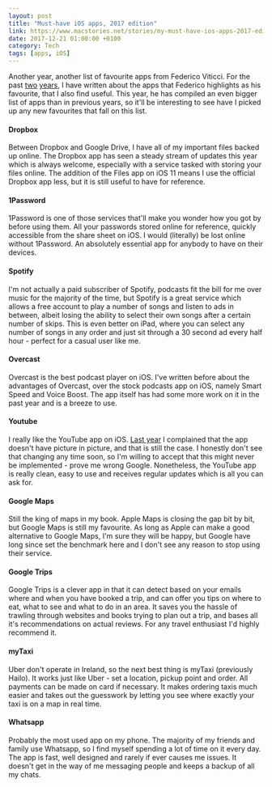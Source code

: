 ```yaml
--- 
layout: post 
title: "Must-have iOS apps, 2017 edition" 
link: https://www.macstories.net/stories/my-must-have-ios-apps-2017-edition/
date: 2017-12-21 01:00:00 +0100 
category: Tech 
tags: [apps, iOS] 
--- 
```


Another year, another list of favourite apps from Federico Viticci. For the past [two][mh15] [years][mh16], I have written about the apps that Federico highlights as his favourite, that I also find useful. This year, he has compiled an even bigger list of apps than in previous years, so it'll be interesting to see have I picked up any new favourites that fall on this list.

<a id="dropbox"></a>

#### Dropbox 
Between Dropbox and Google Drive, I have all of my important files backed up online. The Dropbox app has seen a steady stream of updates this year which is always welcome, especially with a service tasked with storing your files online. The addition of the Files app on iOS 11 means I use the official Dropbox app less, but it is still useful to have for reference.

<a id="1password"></a>

#### 1Password
1Password is one of those services that'll make you wonder how you got by before using them. All your passwords stored online for reference, quickly accessible from the share sheet on iOS. I would (literally) be lost online without 1Password. An absolutely essential app for anybody to have on their devices.

<a id="spotify"></a>

#### Spotify
I'm not actually a paid subscriber of Spotify, podcasts fit the bill for me over music for the majority of the time, but Spotify is a great service which allows a free account to play a number of songs and listen to ads in between, albeit losing the ability to select their own songs after a certain number of skips. This is even better on iPad, where you can select any number of songs in any order and just sit through a 30 second ad every half hour - perfect for a casual user like me.

<a id="overcast"></a>

#### Overcast
Overcast is the best podcast player on iOS. I've written before about the advantages of Overcast, over the stock podcasts app on iOS, namely Smart Speed and Voice Boost. The app itself has had some more work on it in the past year and is a breeze to use.

<a id="youtube"></a>

#### Youtube
I really like the YouTube app on iOS. [Last year][yt16] I complained that the app doesn't have picture in picture, and that is still the case. I honestly don't see that changing any time soon, so I'm willing to accept that this might never be implemented - prove me wrong Google. Nonetheless, the YouTube app is really clean, easy to use and receives regular updates which is all you can ask for.

<a id="googlemaps"></a>

#### Google Maps
Still the king of maps in my book. Apple Maps is closing the gap bit by bit, but Google Maps is still my favourite. As long as Apple can make a good alternative to Google Maps, I'm sure they will be happy, but Google have long since set the benchmark here and I don't see any reason to stop using their service.

<a id="googletrips"></a>

#### Google Trips
Google Trips is a clever app in that it can detect based on your emails where and when you have booked a trip, and can offer you tips on where to eat, what to see and what to do in an area. It saves you the hassle of trawling through websites and books trying to plan out a trip, and bases all it's recommendations on actual reviews. For any travel enthusiast I'd highly recommend it. 

<a id="mytaxi"></a>

#### myTaxi
Uber don't operate in Ireland, so the next best thing is myTaxi (previously Hailo). It works just like Uber - set a location, pickup point and order. All payments can be made on card if necessary. It makes ordering taxis much easier and takes out the guesswork by letting you see where exactly your taxi is on a map in real time.

<a id="whatsapp"></a>

#### Whatsapp
Probably the most used app on my phone. The majority of my friends and family use Whatsapp, so I find myself spending a lot of time on it every day. The app is fast, well designed and rarely if ever causes me issues. It doesn't get in the way of me messaging people and keeps a backup of all my chats. 


[mh15]:http://colm.io/2015/12/22/must-have-ios-apps-2015-edition/
[mh16]:http://colm.io/2016/12/23/must-have-ios-apps-2016-edition/
[yt16]:http://colm.io/2016/12/23/must-have-ios-apps-2016-edition/#youtube